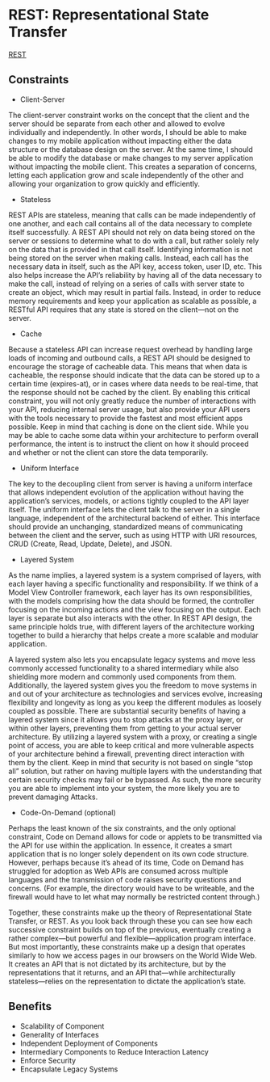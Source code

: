# REST: Representational State Transfer

[REST](https://www.ics.uci.edu/~fielding/pubs/dissertation/rest_arch_style.htm)

## Constraints

- Client-Server

The client-server constraint works on the concept that the client and the server
should be separate from each other and allowed to evolve individually and
independently. In other words, I should be able to make changes to my mobile
application without impacting either the data structure or the database design
on the server. At the same time, I should be able to modify the database or make
changes to my server application without impacting the mobile client. This
creates a separation of concerns, letting each application grow and scale
independently of the other and allowing your organization to grow quickly and
efficiently.

- Stateless

REST APIs are stateless, meaning that calls can be made independently of one
another, and each call contains all of the data necessary to complete itself
successfully. A REST API should not rely on data being stored on the server or
sessions to determine what to do with a call, but rather solely rely on the data
that is provided in that call itself. Identifying information is not being
stored on the server when making calls. Instead, each call has the necessary
data in itself, such as the API key, access token, user ID, etc. This also helps
increase the API’s reliability by having all of the data necessary to make the
call, instead of relying on a series of calls with server state to create an
object, which may result in partial fails. Instead, in order to reduce memory
requirements and keep your application as scalable as possible, a RESTful API
requires that any state is stored on the client—not on the server.

- Cache

Because a stateless API can increase request overhead by handling large loads of
incoming and outbound calls, a REST API should be designed to encourage the
storage of cacheable data. This means that when data is cacheable, the response
should indicate that the data can be stored up to a certain time (expires-at),
or in cases where data needs to be real-time, that the response should not be
cached by the client. By enabling this critical constraint, you will not only
greatly reduce the number of interactions with your API, reducing internal
server usage, but also provide your API users with the tools necessary to
provide the fastest and most efficient apps possible. Keep in mind that caching
is done on the client side. While you may be able to cache some data within your
architecture to perform overall performance, the intent is to instruct the
client on how it should proceed and whether or not the client can store the data
temporarily.

- Uniform Interface

The key to the decoupling client from server is having a uniform interface that
allows independent evolution of the application without having the application’s
services, models, or actions tightly coupled to the API layer itself. The
uniform interface lets the client talk to the server in a single language,
independent of the architectural backend of either. This interface should
provide an unchanging, standardized means of communicating between the client
and the server, such as using HTTP with URI resources, CRUD (Create, Read,
Update, Delete), and JSON.

- Layered System

As the name implies, a layered system is a system comprised of layers, with each
layer having a specific functionality and responsibility. If we think of a Model
View Controller framework, each layer has its own responsibilities, with the
models comprising how the data should be formed, the controller focusing on the
incoming actions and the view focusing on the output. Each layer is separate but
also interacts with the other. In REST API design, the same principle holds
true, with different layers of the architecture working together to build a
hierarchy that helps create a more scalable and modular application.

A layered system also lets you encapsulate legacy systems and move less commonly
accessed functionality to a shared intermediary while also shielding more modern
and commonly used components from them. Additionally, the layered system gives
you the freedom to move systems in and out of your architecture as technologies
and services evolve, increasing flexibility and longevity as long as you keep
the different modules as loosely coupled as possible. There are substantial
security benefits of having a layered system since it allows you to stop attacks
at the proxy layer, or within other layers, preventing them from getting to your
actual server architecture. By utilizing a layered system with a proxy, or
creating a single point of access, you are able to keep critical and more
vulnerable aspects of your architecture behind a firewall, preventing direct
interaction with them by the client. Keep in mind that security is not based on
single “stop all” solution, but rather on having multiple layers with the
understanding that certain security checks may fail or be bypassed. As such, the
more security you are able to implement into your system, the more likely you
are to prevent damaging Attacks.

- Code-On-Demand (optional)

Perhaps the least known of the six constraints, and the only optional
constraint, Code on Demand allows for code or applets to be transmitted via the
API for use within the application. In essence, it creates a smart application
that is no longer solely dependent on its own code structure. However, perhaps
because it’s ahead of its time, Code on Demand has struggled for adoption as Web
APIs are consumed across multiple languages and the transmission of code raises
security questions and concerns. (For example, the directory would have to be
writeable, and the firewall would have to let what may normally be restricted
content through.)

Together, these constraints make up the theory of Representational State
Transfer, or REST. As you look back through these you can see how each
successive constraint builds on top of the previous, eventually creating a
rather complex—but powerful and flexible—application program interface. But most
importantly, these constraints make up a design that operates similarly to how
we access pages in our browsers on the World Wide Web. It creates an API that is
not dictated by its architecture, but by the representations that it returns,
and an API that—while architecturally stateless—relies on the representation to
dictate the application’s state.

## Benefits

- Scalability of Component
- Generality of Interfaces
- Independent Deployment of Components
- Intermediary Components to Reduce Interaction Latency
- Enforce Security
- Encapsulate Legacy Systems
